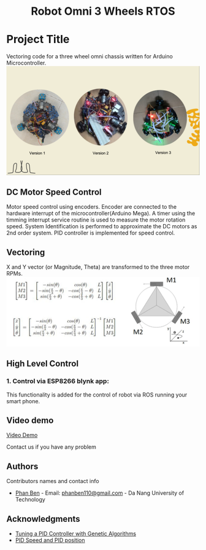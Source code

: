 <h1 align="center">Robot Omni 3 Wheels RTOS</h1>

# Project Title

Vectoring code for a three wheel omni chassis written for Arduino Microcontroller.   
![](Images/screenshot_1655914351.png)

## DC Motor Speed Control
Motor speed control using encoders. Encoder are connected to the hardware interrupt of the microcontroller(Arduino Mega). A timer using the timming interrupt service routine is used to measure the motor rotation speed. System Identification is performed to approximate the DC motors as 2nd order system. PID controller is implemented for speed control.<br/>

## Vectoring
X and Y vector (or Magnitude, Theta) are transformed to the three motor RPMs.
![](Images/omni_transformation_2.jpg)

## High Level Control
### 1. Control via ESP8266 blynk app: 
This functionality is added for the control of robot via ROS running your smart phone.

## Video demo
[Video Demo](https://www.youtube.com/watch?v=WiIC_UjOM_0) 

Contact us if you have any problem

## Authors

Contributors names and contact info


* [Phan Ben](https://www.facebook.com/benphan110) - Email: phanben110@gmail.com - Da Nang University of Technology


## Acknowledgments

* [Tuning a PID Controller with Genetic Algorithms](https://www.youtube.com/watch?v=S5C_z1nVaSg&t=2s)
* [PID Speed and PID position](http://arduino.vn/result/5401-pid-speed-position-control)
